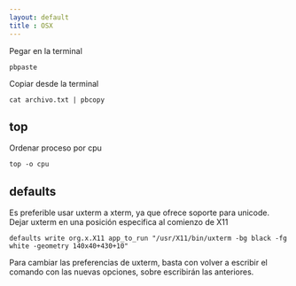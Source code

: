 ```yaml
--- 
layout: default
title : OSX
---
```

Pegar en la terminal 
	
	pbpaste

Copiar desde la terminal 

	cat archivo.txt | pbcopy 

## top 

Ordenar proceso por cpu 

	top -o cpu

## defaults 

Es preferible usar uxterm a xterm, ya que ofrece soporte para unicode.  
Dejar uxterm en una posición especifica al comienzo de X11  

	defaults write org.x.X11 app_to_run "/usr/X11/bin/uxterm -bg black -fg white -geometry 140x40+430+10"

Para cambiar las preferencias de uxterm, basta con volver a escribir el comando con las nuevas opciones, sobre escribirán las anteriores.
